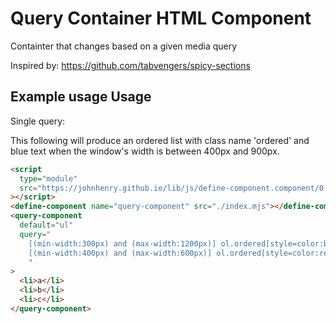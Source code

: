 # Query Container HTML Component

Containter that changes based on a given media query

Inspired by: https://github.com/tabvengers/spicy-sections

## Example usage Usage

Single query:

This following will produce an ordered list
with class name 'ordered' and blue text
when the window's width is between 400px and 900px.

```html
<script
  type="module"
  src="https://johnhenry.github.io/lib/js/define-component.component/0.0.0/global.mjs"
></script>
<define-component name="query-component" src="./index.mjs"></define-component>
<query-component
  default="ul"
  query="
    [(min-width:300px) and (max-width:1200px)] ol.ordered[style=color:blue];
    [(min-width:400px) and (max-width:600px)] ol.ordered[style=color:red];
    "
>
  <li>a</li>
  <li>b</li>
  <li>c</li>
</query-component>
```
